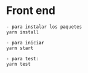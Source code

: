 # Front end
```
- para instalar los paquetes 
yarn install

- para iniciar
yarn start

- para test:
yarn test
```

